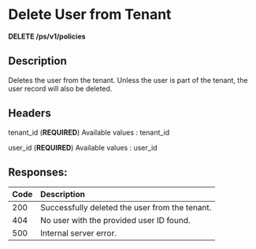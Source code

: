 # Delete User from Tenant

**DELETE /ps/v1/policies**

## Description

Deletes the user from the tenant. Unless the user is part of the tenant, the user record will also be deleted.

## Headers

tenant_id (**REQUIRED**)
Available values : tenant_id 

user_id (**REQUIRED**)
Available values : user_id

## Responses: 
| Code         | Description                                           |
| :----------- | :-----------                                          |
| 200          | Successfully deleted the user from the tenant.        |
| 404          | No user with the provided user ID found.              |
| 500          | Internal server error.                                |

